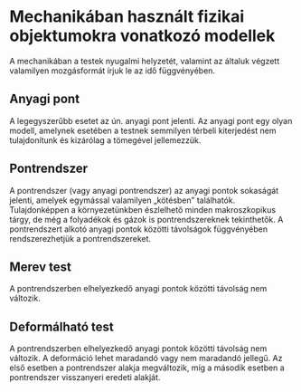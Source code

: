 # Mechanikában használt fizikai objektumokra vonatkozó modellek

A mechanikában a testek nyugalmi helyzetét, valamint az általuk végzett valamilyen
mozgásformát írjuk le az idő függvényében.

## Anyagi pont

A legegyszerűbb esetet az ún. anyagi pont jelenti. Az anyagi pont egy olyan modell, amelynek esetében a testnek semmilyen térbeli kiterjedést nem tulajdonítunk és kizárólag a tömegével jellemezzük.

## Pontrendszer

A pontrendszer (vagy anyagi pontrendszer) az anyagi pontok sokaságát jelenti, amelyek
egymással valamilyen „kötésben” találhatók. Tulajdonképpen a környezetünkben észlelhető
minden makroszkopikus tárgy, de még a folyadékok és gázok is pontrendszereknek tekinthetők. A pontrendszert alkotó anyagi pontok közötti távolságok függvényében rendszerezhetjük a pontrendszereket.

## Merev test

A pontrendszerben elhelyezkedő anyagi pontok közötti távolság nem változik.

## Deformálható test

A pontrendszerben elhelyezkedő anyagi pontok közötti távolság nem változik. A deformáció lehet maradandó vagy nem maradandó jellegű. Az első esetben a pontrendszer alakja megváltozik, míg a második esetben a pontrendszer visszanyeri eredeti alakját.